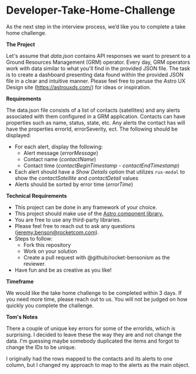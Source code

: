 # Developer-Take-Home-Challenge

As the next step in the interview process, we’d like you to complete a take home challenge.

**The Project**

Let's assume that _data.json_ contains API responses we want to present to a Ground Resources Management (GRM) operator. Every day, GRM operators work with data similar to what you'll find in the provided JSON file. The task is to create a dashboard presenting data found within the provided JSON file in a clear and intuitive manner.
Please feel free to peruse the Astro UX Design site (https://astrouxds.com/) for ideas or inspiration.

**Requirements**

The data.json file consists of a list of contacts (satellites) and any alerts associated with them configured in a GRM application. Contacts can have properties such as name, status, state, etc. Any alerts the contact has will have the properties errorId, errorSeverity, ect. The following should be displayed:

- For each alert, display the following:
  - Alert message (_errorMessage_)
  - Contact name (_contactName_)
  - Contact time (_contactBeginTimestamp_ - _contactEndTimestamp_)
- Each alert should have a _Show Details_ option that utilizes `rux-modal` to show the _contactSatellite_ and _contactDetail_ values
- Alerts should be sorted by error time (_errorTime_)

**Technical Requirements**

- This project can be done in any framework of your choice.
- This project should make use of the [Astro component library.](https://astro-components.netlify.app/)
- You are free to use any third-party libraries.
- Please feel free to reach out to ask any questions (jeremy.benson@rocketcom.com).
- Steps to follow:
  - Fork this repository
  - Work on your solution
  - Create a pull request with @github/rocket-bensonism as the reviewer.
- Have fun and be as creative as you like!

**Timeframe**

We would like the take home challenge to be completed within 3 days. If you need more time, please reach out to us. You will not be judged on how quickly you complete the challenge.

**Tom's Notes**

There a couple of unique key errors for some of the errorIds, which is surprising. I decided to leave these the way they are and not change the data. I'm guessing maybe somebody duplicated the items and forgot to change the IDs to be unique.

I originally had the rows mapped to the contacts and its alerts to one column, but I changed my approach to map to the alerts as the main object.
